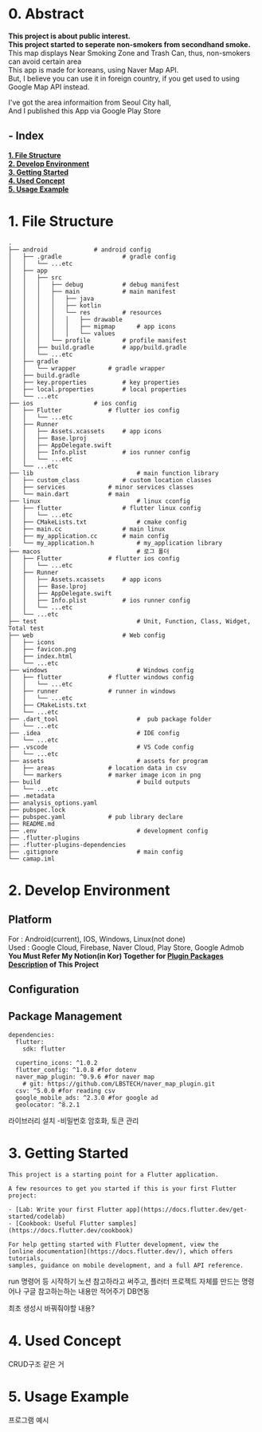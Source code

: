 # 0. Abstract

**This project is about public interest.**  
**This project started to seperate non-smokers from secondhand smoke.**  
This map displays Near Smoking Zone and Trash Can, thus, non-smokers can avoid certain area  
This app is made for koreans, using Naver Map API.  
But, I believe you can use it in foreign country, if you get used to using Google Map API instead.

I've got the area informaition from Seoul City hall,  
And I published this App via Google Play Store

## - Index  

[**1. File Structure**](https://github.com/shlee9605/CaMap/blob/Ver0.6/README.md#1-file-structure)  
[**2. Develop Environment**](https://github.com/shlee9605/CaMap/blob/Ver0.6/README.md#2-Develop-Environment)  
[**3. Getting Started**](https://github.com/shlee9605/CaMap/blob/Ver0.6/README.md#3-Getting-Started)  
[**4. Used Concept**](https://github.com/shlee9605/CaMap/blob/Ver0.6/README.md#4-Used-Concept)  
[**5. Usage Example**](https://github.com/shlee9605/CaMap/blob/Ver0.6/README.md#5-Usage-Example)  

# 1. File Structure

```
.
├── android			    # android config
│   ├── .gradle		            # gradle config
│   │   └── ...etc
│   ├── app
│   │   ├── src
│   │   │   ├── debug		    # debug manifest
│   │   │   ├── main		    # main manifest
│   │   │   │   ├── java
│   │   │   │   ├── kotlin
│   │   │   │   └── res		    # resources
│   │   │   │   │   ├── drawable
│   │   │   │   │   ├── mipmap	    # app icons
│   │   │   │   │   └── values
│   │   │   └── profile		    # profile manifest
│   │   ├── build.gradle	    # app/build.gradle
│   │   └── ...etc
│   ├── gradle
│   │   └── wrapper		    # gradle wrapper
│   ├── build.gradle
│   ├── key.properties		    # key properties
│   ├── local.properties	    # local properties
│   └── ...etc
├── ios				    # ios config
│   ├── Flutter			    # flutter ios config
│   │   └── ...etc
│   ├── Runner
│   │   ├── Assets.xcassets	    # app icons
│   │   ├── Base.lproj		    
│   │   ├── AppDelegate.swift
│   │   ├── Info.plist		    # ios runner config
│   │   └── ...etc
│   └── ...etc
├── lib                             # main function library
│   ├── custom_class		    # custom location classes
│   ├── services		    # minor services classes
│   └── main.dart		    # main
├── linux                           # linux cconfig
│   ├── flutter 	            # flutter linux config
│   │   └── ...etc
│   ├── CMakeLists.txt              # cmake config
│   ├── main.cc		            # main linux
│   ├── my_application.cc	    # main config
│   └── my_application.h            # my_application library
├── macos                           # 로그 폴더
│   ├── Flutter		   	    # flutter ios config
│   │   └── ...etc
│   ├── Runner
│   │   ├── Assets.xcassets	    # app icons
│   │   ├── Base.lproj		    
│   │   ├── AppDelegate.swift
│   │   ├── Info.plist		    # ios runner config
│   │   └── ...etc
│   └── ...etc
├── test                            # Unit, Function, Class, Widget, Total test
├── web		                    # Web config
│   ├── icons
│   ├── favicon.png
│   ├── index.html
│   └── ...etc
├── windows                         # Windows config
│   ├── flutter			    # flutter windows config
│   │   └── ...etc
│   ├── runner			    # runner in windows
│   │   └── ...etc
│   ├── CMakeLists.txt
│   └── ...etc
├── .dart_tool                      #  pub package folder
│   └── ...etc
├── .idea                           # IDE config
│   └── ...etc
├── .vscode                         # VS Code config
│   └── ...etc
├── assets                          # assets for program
│   ├── areas			    # location data in csv
│   └── markers			    # marker image icon in png
├── build                           # build outputs
│   └── ...etc
├── .metadata
├── analysis_options.yaml
├── pubspec.lock
├── pubspec.yaml		    # pub library declare
├── README.md
├── .env                            # development config
├── .flutter-plugins
├── .flutter-plugins-dependencies
├── .gitignore                      # main config
└── camap.iml
```

# 2. Develop Environment

## Platform
For : Android(current), IOS, Windows, Linux(not done)  
Used : Google Cloud, Firebase, Naver Cloud, Play Store, Google Admob  
**You Must Refer My Notion(in Kor) Together for [Plugin Packages Description](https://www.notion.so/shlee9605/959ac634936b4a96be20363bc153f53e) of This Project**  

## Configuration


## Package Management

```RAML
dependencies:
  flutter:
    sdk: flutter

  cupertino_icons: ^1.0.2
  flutter_config: ^1.0.8 #for dotenv
  naver_map_plugin: ^0.9.6 #for naver map
    # git: https://github.com/LBSTECH/naver_map_plugin.git
  csv: ^5.0.0 #for reading csv
  google_mobile_ads: ^2.3.0 #for google ad
  geolocator: ^8.2.1  
```

라이브러리 설치 -비밀번호 암호화, 토큰 관리

# 3. Getting Started

	This project is a starting point for a Flutter application.
	
	A few resources to get you started if this is your first Flutter project:
	
	- [Lab: Write your first Flutter app](https://docs.flutter.dev/get-started/codelab)
	- [Cookbook: Useful Flutter samples](https://docs.flutter.dev/cookbook)
	
	For help getting started with Flutter development, view the
	[online documentation](https://docs.flutter.dev/), which offers tutorials,
	samples, guidance on mobile development, and a full API reference.


run 명령어 등 시작하기
노션 참고하라고 써주고, 플러터 프로젝트 자체를 만드는 명령어나 구글 참고하는하는 내용만 적어주기
DB연동

최초 생성시 바꿔줘야할 내용?

# 4. Used Concept

CRUD구조 같은 거

# 5. Usage Example

프로그램 예시
